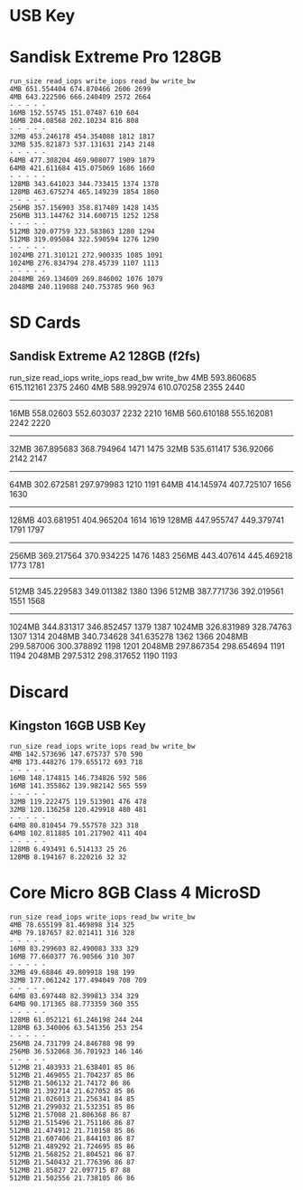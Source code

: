 # USB Key

# Sandisk Extreme Pro 128GB

    run_size read_iops write_iops read_bw write_bw
    4MB 651.554404 674.870466 2606 2699
    4MB 643.222506 666.240409 2572 2664
    - - - - -
    16MB 152.55745 151.07487 610 604
    16MB 204.08568 202.10234 816 808
    - - - - -
    32MB 453.246178 454.354088 1812 1817
    32MB 535.821873 537.131631 2143 2148
    - - - - -
    64MB 477.308204 469.908077 1909 1879
    64MB 421.611684 415.075069 1686 1660
    - - - - -
    128MB 343.641023 344.733415 1374 1378
    128MB 463.675274 465.149239 1854 1860
    - - - - -
    256MB 357.156903 358.817489 1428 1435
    256MB 313.144762 314.600715 1252 1258
    - - - - -
    512MB 320.07759 323.583863 1280 1294
    512MB 319.095084 322.590594 1276 1290
    - - - - -
    1024MB 271.310121 272.900335 1085 1091
    1024MB 276.834794 278.45739 1107 1113
    - - - - -
    2048MB 269.134609 269.846002 1076 1079
    2048MB 240.119088 240.753785 960 963

# SD Cards

## Sandisk Extreme A2 128GB (f2fs)

   run_size read_iops write_iops read_bw write_bw
   4MB 593.860685 615.112161 2375 2460
   4MB 588.992974 610.070258 2355 2440
   - - - - -
   16MB 558.02603 552.603037 2232 2210
   16MB 560.610188 555.162081 2242 2220
   - - - - -
   32MB 367.895683 368.794964 1471 1475
   32MB 535.611417 536.92066 2142 2147
   - - - - -
   64MB 302.672581 297.979983 1210 1191
   64MB 414.145974 407.725107 1656 1630
   - - - - -
   128MB 403.681951 404.965204 1614 1619
   128MB 447.955747 449.379741 1791 1797
   - - - - -
   256MB 369.217564 370.934225 1476 1483
   256MB 443.407614 445.469218 1773 1781
   - - - - -
   512MB 345.229583 349.011382 1380 1396
   512MB 387.771736 392.019561 1551 1568
   - - - - -
   1024MB 344.831317 346.852457 1379 1387
   1024MB 326.831989 328.74763 1307 1314
   2048MB 340.734628 341.635278 1362 1366
   2048MB 299.587006 300.378892 1198 1201
   2048MB 297.867354 298.654694 1191 1194
   2048MB 297.5312 298.317652 1190 1193


# Discard

## Kingston 16GB USB Key

    run_size read_iops write_iops read_bw write_bw
    4MB 142.573696 147.675737 570 590
    4MB 173.448276 179.655172 693 718
    - - - - -
    16MB 148.174815 146.734826 592 586
    16MB 141.355862 139.982142 565 559
    - - - - -
    32MB 119.222475 119.513901 476 478
    32MB 120.136258 120.429918 480 481
    - - - - -
    64MB 80.810454 79.557578 323 318
    64MB 102.811885 101.217902 411 404
    - - - - -
    128MB 6.493491 6.514133 25 26
    128MB 8.194167 8.220216 32 32


# Core Micro 8GB Class 4 MicroSD

    run_size read_iops write_iops read_bw write_bw
    4MB 78.655199 81.469898 314 325
    4MB 79.187657 82.021411 316 328
    - - - - -
    16MB 83.299603 82.490083 333 329
    16MB 77.660377 76.90566 310 307
    - - - - -
    32MB 49.68846 49.809918 198 199
    32MB 177.061242 177.494049 708 709
    - - - - -
    64MB 83.697448 82.399813 334 329
    64MB 90.171365 88.773359 360 355
    - - - - -
    128MB 61.052121 61.246198 244 244
    128MB 63.340006 63.541356 253 254
    - - - - -
    256MB 24.731799 24.846788 98 99
    256MB 36.532068 36.701923 146 146
    - - - - -
    512MB 21.403933 21.638401 85 86
    512MB 21.469055 21.704237 85 86
    512MB 21.506132 21.74172 86 86
    512MB 21.392714 21.627052 85 86
    512MB 21.026013 21.256341 84 85
    512MB 21.299032 21.532351 85 86
    512MB 21.57008 21.806368 86 87
    512MB 21.515496 21.751186 86 87
    512MB 21.474912 21.710158 85 86
    512MB 21.607406 21.844103 86 87
    512MB 21.489292 21.724695 85 86
    512MB 21.568252 21.804521 86 87
    512MB 21.540432 21.776396 86 87
    512MB 21.85827 22.097715 87 88
    512MB 21.502556 21.738105 86 86
